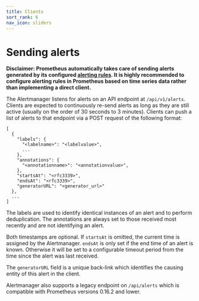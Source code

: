 ```yaml
---
title: Clients
sort_rank: 6
nav_icon: sliders
---
```


# Sending alerts

__**Disclaimer**: Prometheus automatically takes care of sending alerts
generated by its configured [alerting rules](../../prometheus/latest/configuration/alerting_rules/). It is highly
recommended to configure alerting rules in Prometheus based on time series
data rather than implementing a direct client.__

The Alertmanager listens for alerts on an API endpoint at `/api/v1/alerts`.
Clients are expected to continuously re-send alerts as long as they are still
active (usually on the order of 30 seconds to 3 minutes).
Clients can push a list of alerts to that endpoint via a POST request of
the following format:

```
[
  {
    "labels": {
      "<labelname>": "<labelvalue>",
      ...
    },
    "annotations": {
      "<annotationname>": "<annotationvalue>",
    },
    "startsAt": "<rfc3339>",
    "endsAt": "<rfc3339>",
    "generatorURL": "<generator_url>"
  },
  ...
]
```

The labels are used to identify identical instances of an alert and to perform
deduplication. The annotations are always set to those received most recently
and are not identifying an alert.

Both timestamps are optional. If `startsAt` is omitted, the current time
is assigned by the Alertmanager. `endsAt` is only set if the end time of an
alert is known. Otherwise it will be set to a configurable timeout period from
the time since the alert was last received.

The `generatorURL` field is a unique back-link which identifies the causing
entity of this alert in the client.

Alertmanager also supports a legacy endpoint on `/api/alerts` which is
compatible with Prometheus versions 0.16.2 and lower.

